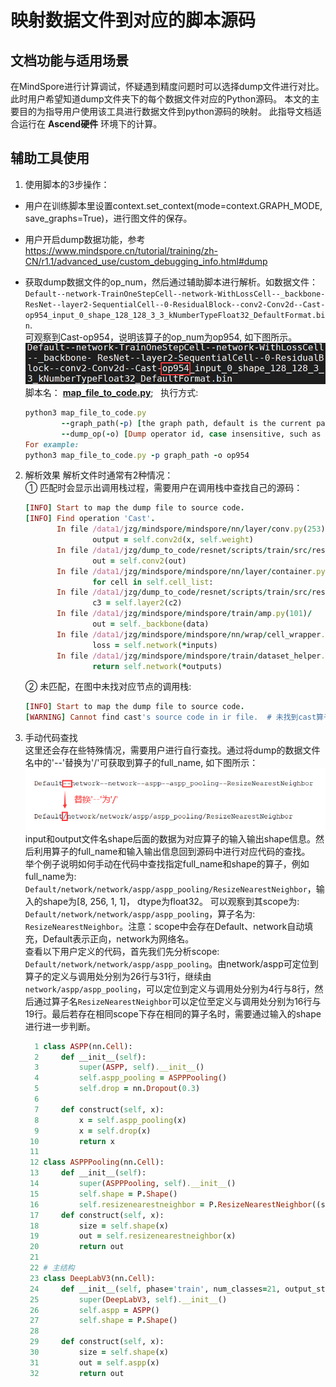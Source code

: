 # 映射数据文件到对应的脚本源码

## 文档功能与适用场景

  在MindSpore进行计算调试，怀疑遇到精度问题时可以选择dump文件进行对比。此时用户希望知道dump文件夹下的每个数据文件对应的Python源码。
  本文的主要目的为指导用户使用该工具进行数据文件到python源码的映射。
  此指导文档适合运行在 **Ascend硬件** 环境下的计算。

## 辅助工具使用

 1. 使用脚本的3步操作：  
   - 用户在训练脚本里设置context.set_context(mode=context.GRAPH_MODE, save_graphs=True)，进行图文件的保存。  
   - 用户开启dump数据功能，参考<https://www.mindspore.cn/tutorial/training/zh-CN/r1.1/advanced_use/custom_debugging_info.html#dump>  
   - 获取dump数据文件的op_num，然后通过辅助脚本进行解析。如数据文件：`Default--network-TrainOneStepCell--network-WithLossCell--_backbone-
   ResNet--layer2-SequentialCell--0-ResidualBlock--conv2-Conv2d--Cast-op954_input_0_shape_128_128_3_3_kNumberTypeFloat32_DefaultFormat.bin`.  
   可观察到Cast-op954，说明该算子的op_num为op954, 如下图所示。
   ![image](./images/op_image.png)  
   脚本名： **[map_file_to_code.py](https://gitee.com/mindspore/mindspore/blob/r1.5/scripts/map_dump_file_to_code/map_file_to_code.py)**; &nbsp; 执行方式:  

     ```ruby
     python3 map_file_to_code.py
             --graph_path(-p) [the graph path, default is the current path](option)
             --dump_op(-o) [Dump operator id, case insensitive, such as 'op954'.](required)  
     For example:  
     python3 map_file_to_code.py -p graph_path -o op954
     ```

 2. 解析效果
   解析文件时通常有2种情况：  
   ① 匹配时会显示出调用栈过程，需要用户在调用栈中查找自己的源码：

    ```ruby
    [INFO] Start to map the dump file to source code.
    [INFO] Find operation 'Cast'.
           In file /data1/jzg/mindspore/mindspore/nn/layer/conv.py(253)/
                   output = self.conv2d(x, self.weight)
           In file /data1/jzg/dump_to_code/resnet/scripts/train/src/resnet.py(166)/
                   out = self.conv2(out)
           In file /data1/jzg/mindspore/mindspore/nn/layer/container.py(173)/
                   for cell in self.cell_list:
           In file /data1/jzg/dump_to_code/resnet/scripts/train/src/resnet.py(323)/     # 用户代码行
                   c3 = self.layer2(c2)
           In file /data1/jzg/mindspore/mindspore/train/amp.py(101)/
                   out = self._backbone(data)
           In file /data1/jzg/mindspore/mindspore/nn/wrap/cell_wrapper.py(247)/
                   loss = self.network(*inputs)
           In file /data1/jzg/mindspore/mindspore/train/dataset_helper.py(87)/
                   return self.network(*outputs)
    ```

    ② 未匹配，在图中未找对应节点的调用栈:

    ```ruby
    [INFO] Start to map the dump file to source code.  
    [WARNING] Cannot find cast's source code in ir file.  # 未找到cast算子的信息
    ```

 3. 手动代码查找  
   这里还会存在些特殊情况，需要用户进行自行查找。通过将dump的数据文件名中的'--'替换为'/'可获取到算子的full_name, 如下图所示：
   ![image](./images/replace_symbol.png)  
   input和output文件名shape后面的数据为对应算子的输入输出shape信息。然后利用算子的full_name和输入输出信息回到源码中进行对应代码的查找。  
   举个例子说明如何手动在代码中查找指定full_name和shape的算子，例如full_name为: `Default/network/network/aspp/aspp_pooling/ResizeNearestNeighbor`，输入的shape为[8, 256, 1, 1]， dtype为float32。
   可以观察到其scope为: `Default/network/network/aspp/aspp_pooling`，算子名为: `ResizeNearestNeighbor`。注意：scope中会存在Default、network自动填充，Default表示正向，network为网络名。  
   查看以下用户定义的代码，首先我们先分析scope: `Default/network/network/aspp/aspp_pooling`。由network/aspp可定位到算子的定义与调用处分别为26行与31行，继续由`network/aspp/aspp_pooling`，可以定位到定义与调用处分别为4行与8行，然后通过算子名`ResizeNearestNeighbor`可以定位至定义与调用处分别为16行与19行。最后若存在相同scope下存在相同的算子名时，需要通过输入的shape进行进一步判断。

    ```ruby
      1 class ASPP(nn.Cell):
      2     def __init__(self):
      3         super(ASPP, self).__init__()
      4         self.aspp_pooling = ASPPPooling()
      5         self.drop = nn.Dropout(0.3)
      6
      7     def construct(self, x):
      8         x = self.aspp_pooling(x)
      9         x = self.drop(x)
     10         return x
     11
     12 class ASPPPooling(nn.Cell):
     13     def __init__(self):
     14         super(ASPPPooling, self).__init__()
     15         self.shape = P.Shape()
     16         self.resizenearestneighbor = P.ResizeNearestNeighbor((size[2], size[3]), True)
     17     def construct(self, x):
     18         size = self.shape(x)
     19         out = self.resizenearestneighbor(x)
     20         return out
     21
     22 # 主结构
     23 class DeepLabV3(nn.Cell):
     24     def __init__(self, phase='train', num_classes=21, output_stride=16, freeze_bn=False):
     25         super(DeepLabV3, self).__init__()
     26         self.aspp = ASPP()
     27         self.shape = P.Shape()
     28
     29     def construct(self, x):
     30         size = self.shape(x)
     31         out = self.aspp(x)
     32         return out
    ```
